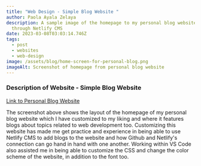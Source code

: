 ```yaml
---
title: "Web Design - Simple Blog Website "
author: Paola Ayala Zelaya
description: A sample image of the homepage to my personal blog website edited
  through Netlify CMS
date: 2023-03-08T03:03:14.746Z
tags:
  - post
  - websites
  - web-design
image: /assets/blog/home-screen-for-personal-blog.png
imageAlt: Screenshot of homepage from personal blog website
---
```

### Description of Website - Simple Blog Website

[Link to Personal Blog Website](https://payalazelaya.netlify.app/)

The screenshot above shows the layout of the homepage of my personal blog website which I have customized to my liking and where it features blogs about topics related to web development too. Customizing this website has made me get practice and experience in being able to use Netlify CMS to add blogs to the website and how Github and Netlify's connection can go hand in hand with one another. Working within VS Code also assisted me in being able to customize the CSS and change the color scheme of the website, in addition to the font too.